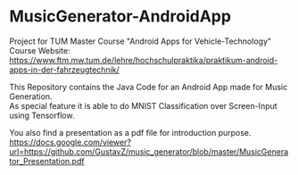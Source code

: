# MusicGenerator-AndroidApp
Project for TUM Master Course "Android Apps for Vehicle-Technology" <br />
Course Website: https://www.ftm.mw.tum.de/lehre/hochschulpraktika/praktikum-android-apps-in-der-fahrzeugtechnik/

This Repository contains the Java Code for an Android App made for Music Generation. <br />
As special feature it is able to do MNIST Classification over Screen-Input using Tensorflow.

You also find a presentation as a pdf file for introduction purpose. <br />
https://docs.google.com/viewer?url=https://github.com/GustavZ/music_generator/blob/master/MusicGenerator_Presentation.pdf

